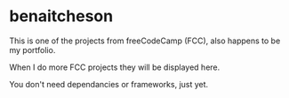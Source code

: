 # benaitcheson
This is one of the projects from freeCodeCamp (FCC), also happens to be my portfolio.

When I do more FCC projects they will be displayed here.

You don't need dependancies or frameworks, just yet.